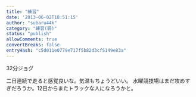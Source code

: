 ```yaml
---
title: "練習"
date: '2013-06-02T18:51:15'
author: "subaru44k"
category: "練習(弱)"
status: "publish"
allowComments: true
convertBreaks: false
entryHash: "c5d011e0779e717f5b82d3cf5149e83a"
---
```

32分ジョグ

二日連続で走ると感覚良いな。気温もちょうどいい。
水曜競技場はまだ攻めすぎだろうか。12日からまたトラックな人になろうかと。
